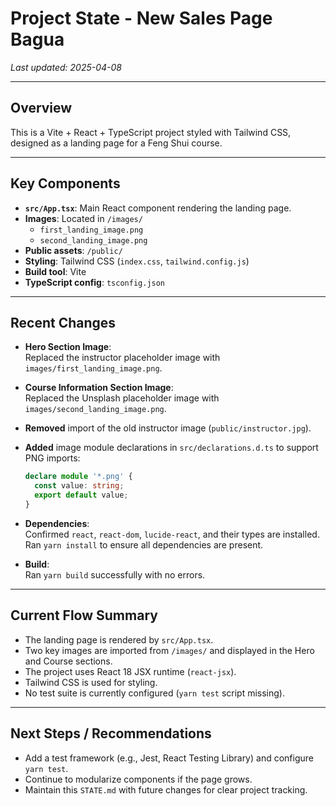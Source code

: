# Project State - New Sales Page Bagua

_Last updated: 2025-04-08_

---

## Overview

This is a Vite + React + TypeScript project styled with Tailwind CSS, designed as a landing page for a Feng Shui course.

---

## Key Components

- **`src/App.tsx`**: Main React component rendering the landing page.
- **Images**: Located in `/images/`
  - `first_landing_image.png`
  - `second_landing_image.png`
- **Public assets**: `/public/`
- **Styling**: Tailwind CSS (`index.css`, `tailwind.config.js`)
- **Build tool**: Vite
- **TypeScript config**: `tsconfig.json`

---

## Recent Changes

- **Hero Section Image**:  
  Replaced the instructor placeholder image with `images/first_landing_image.png`.

- **Course Information Section Image**:  
  Replaced the Unsplash placeholder image with `images/second_landing_image.png`.

- **Removed** import of the old instructor image (`public/instructor.jpg`).

- **Added** image module declarations in `src/declarations.d.ts` to support PNG imports:
  ```ts
  declare module '*.png' {
    const value: string;
    export default value;
  }
  ```

- **Dependencies**:  
  Confirmed `react`, `react-dom`, `lucide-react`, and their types are installed.  
  Ran `yarn install` to ensure all dependencies are present.

- **Build**:  
  Ran `yarn build` successfully with no errors.

---

## Current Flow Summary

- The landing page is rendered by `src/App.tsx`.
- Two key images are imported from `/images/` and displayed in the Hero and Course sections.
- The project uses React 18 JSX runtime (`react-jsx`).
- Tailwind CSS is used for styling.
- No test suite is currently configured (`yarn test` script missing).

---

## Next Steps / Recommendations

- Add a test framework (e.g., Jest, React Testing Library) and configure `yarn test`.
- Continue to modularize components if the page grows.
- Maintain this `STATE.md` with future changes for clear project tracking.